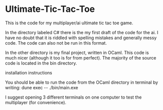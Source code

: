 # Ultimate-Tic-Tac-Toe
This is the code for my multiplayer/ai ultimate tic tac toe game.

In the directory labeled C# there is the my first draft of the code
for the ai. I have no doubt that it is riddled with spelling mistakes
and generally messy code. The code can also not be run in this format.

In the other directory is my final project, written in OCaml. This
code is much nicer (although it too is for from perfect). The majority
of the source code is located in the bin directory.


installation instructions

You should be able to run the code from the OCaml directory in
terminal by writing: dune exec -- ./bin/main.exe

I suggest opening 3 different terminals on one computer to test the
multiplayer (for convenience).
